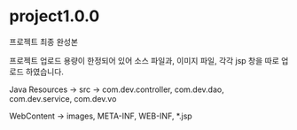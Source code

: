 # project1.0.0
프로젝트 최종 완성본

프로젝트 업로드 용량이 한정되어 있어 소스 파일과, 이미지 파일, 각각 jsp 창을 따로 업로드 하였습니다.

Java Resources -> src -> com.dev.controller, com.dev.dao, com.dev.service, com.dev.vo

WebContent -> images, META-INF, WEB-INF, *.jsp
